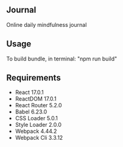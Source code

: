 ## Journal
Online daily mindfulness journal

## Usage

To build bundle, in terminal: "npm run build"


## Requirements

- React 17.0.1
- ReactDOM 17.0.1
- React Router 5.2.0
- Babel 6.23.0
- CSS Loader 5.0.1
- Style Loader 2.0.0
- Webpack 4.44.2
- Webpack Cli 3.3.12
